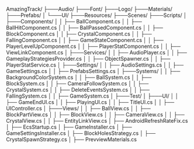 ﻿AmazingTrack/
├───Audio/
├───Font/
├───Logo/
├───Materials/
├───Prefabs/
│   └───UI/
├───Resources/
├───Scenes/
├───Scripts/
│   ├───Components/
│   │   ├── BallComponent.cs
│   │   ├── BallHitComponent.cs
│   │   ├── BallPassedComponent.cs
│   │   ├── BlockComponent.cs
│   │   ├── CrystalComponent.cs
│   │   ├── FallingComponent.cs
│   │   ├── GameStateComponent.cs
│   │   ├── PlayerLevelUpComponent.cs
│   │   ├── PlayerStatComponent.cs
│   │   ├── ViewLinkComponent.cs
│   ├───Services/
│   │   ├── AudioPlayer.cs
│   │   ├── GameplayStrategiesProvider.cs
│   │   ├── ObjectSpawner.cs
│   │   ├── PlayerStatService.cs
│   ├───Settings/
│   │   ├── AudioSettings.cs
│   │   ├── GameSettings.cs
│   │   ├── PrefabsSettings.cs
│   ├───Systems/
│   │   ├── BackgroundColorSystem.cs
│   │   ├── BallSystem.cs
│   │   ├── BlockSystem.cs
│   │   ├── CameraFollowSystem.cs
│   │   ├── CrystalSystem.cs
│   │   ├── DeleteEventsSystem.cs
│   │   ├── FallingSystem.cs
│   │   ├── GameSystem.cs
│   ├───Test/
│   ├───UI/
│   │   ├── GameEndUI.cs
│   │   ├── PlayingUI.cs
│   │   ├── TitleUI.cs
│   │   ├── UIController.cs
│   ├───Views/
│   │   ├── BallView.cs
│   │   ├── BlockPartView.cs
│   │   ├── BlockView.cs
│   │   ├── CameraView.cs
│   │   ├── CrystalView.cs
│   │   ├── EntityLinkView.cs
│   ├── AndroidRefreshRateFix.cs
│   ├── EcsStartup.cs
│   ├── GameInstaller.cs
│   ├── GameSettingsInstaller.cs
│   ├── BlockHolesStrategy.cs
│   ├── CrystalSpawnStrategy.cs
│   ├── PrevviewMaterials.cs
